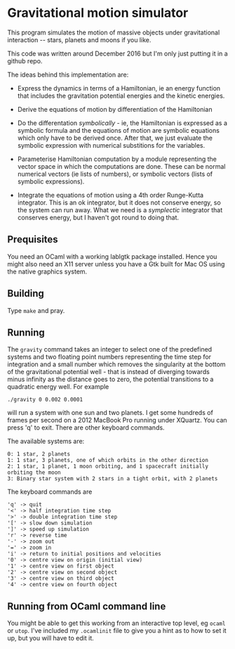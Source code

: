 # Gravitational motion simulator

This program simulates the motion of massive objects under gravitational interaction --
stars, planets and moons if you like.

This code was written around December 2016 but I'm only just putting it in a github repo.

The ideas behind this implementation are:

- Express the dynamics in terms of a Hamiltonian, ie an energy function that includes
  the gravitation potential energies and the kinetic energies.

- Derive the equations of motion by differentiation of the Hamiltonian

- Do the differentation *symbolically* - ie, the Hamiltonian is expressed as a symbolic
  formula and the equations of motion are symbolic equations which only have to be derived
  once. After that, we just evaluate the symbolic expression with numerical substitions
  for the variables.

- Parameterise Hamiltonian computation by a module representing the vector space in which
  the computations are done. These can be normal numerical vectors (ie lists of numbers),
  or symbolic vectors (lists of symbolic expressions).

- Integrate the equations of motion using a 4th order Runge-Kutta integrator. This is an
  ok integrator, but it does not conserve energy, so the system can run away. What we need
  is a *symplectic* integrator that conserves energy, but I haven't got round to doing that.

## Prequisites

You need an OCaml with a working lablgtk package installed. Hence you might also need
an X11 server unless you have a Gtk built for Mac OS using the native graphics system.

## Building

Type `make` and pray.

## Running

The `gravity` command takes an integer to select one of the predefined systems and two
floating point numbers representing the time step for integration and a small number
which removes the singularity at the bottom of the gravitational potential well - that is
instead of diverging towards minus infinity as the distance goes to zero, the potential
transitions to a quadratic energy well. For example
```
./gravity 0 0.002 0.0001
```
will run a system with one sun and two planets. I get some hundreds of frames per second
on a 2012 MacBook Pro running under XQuartz. You can press 'q' to exit. There are other
keyboard commands.

The available systems are:

    0: 1 star, 2 planets
    1: 1 star, 3 planets, one of which orbits in the other direction
    2: 1 star, 1 planet, 1 moon orbiting, and 1 spacecraft initially orbiting the moon
    3: Binary star system with 2 stars in a tight orbit, with 2 planets

The keyboard commands are

    'q' -> quit
    '<' -> half integration time step
    '>' -> double integration time step
    '[' -> slow down simulation
    ']' -> speed up simulation
    'r' -> reverse time
    '-' -> zoom out
    '=' -> zoom in
    'i' -> return to initial positions and velocities
    '0' -> centre view on origin (initial view)
    '1' -> centre view on first object
    '2' -> centre view on second object
    '3' -> centre view on third object
    '4' -> centre view on fourth object

## Running from OCaml command line

You might be able to get this working from an interactive top level, eg `ocaml`
or `utop`. I've included my `.ocamlinit` file to give you a hint as to how to
set it up, but you will have to edit it.
